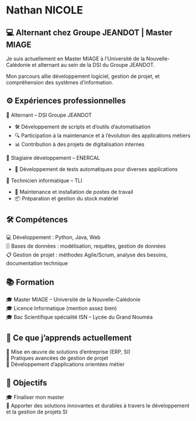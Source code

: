 # Nathan NICOLE
## 💻 Alternant chez Groupe JEANDOT | Master MIAGE
Je suis actuellement en Master MIAGE à l’Université de la Nouvelle-Calédonie et alternant au sein de la DSI du Groupe JEANDOT. 

Mon parcours allie développement logiciel, gestion de projet, et compréhension des systèmes d’information.

## ⚙️ Expériences professionnelles
🔹 Alternant – DSI Groupe JEANDOT
- 🛠️ Développement de scripts et d’outils d’automatisation
- 🔍 Participation à la maintenance et à l’évolution des applications métiers
- 📊 Contribution à des projets de digitalisation internes


🔹 Stagiaire développement – ENERCAL
- 🧪 Développement de tests automatiques pour diverses applications


🔹 Technicien informatique – TLI
- 💼 Maintenance et installation de postes de travail
- 📦 Préparation et gestion du stock matériel


## 🛠️ Compétences
💻 Développement : Python, Java, Web  
🗄️ Bases de données : modélisation, requêtes, gestion de données  
📋 Gestion de projet : méthodes Agile/Scrum, analyse des besoins, documentation technique


## 📚 Formation
🎓 Master MIAGE – Université de la Nouvelle-Calédonie  
🎓 Licence Informatique (mention assez bien)  
🎓 Bac Scientifique spécialité ISN – Lycée du Grand Nouméa


## 🌱 Ce que j’apprends actuellement
🔹 Mise en œuvre de solutions d’entreprise (ERP, SI)  
🔹 Pratiques avancées de gestion de projet  
🔹 Développement d’applications orientées métier


## 📌 Objectifs
🎓 Finaliser mon master  
🤝 Apporter des solutions innovantes et durables à travers le développement et la gestion de projets SI
